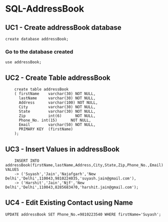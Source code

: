 # SQL-AddressBook 
## UC1 - Create addressBook database 
```create database addressBook;```

### Go to the database created
```use addressBook;```

## UC2 - Create Table addressBook
``` 
    create table addressBook
    ( firstName    varchar(30) NOT NULL,
      lastName     varchar(30) NOT NULL,
      Address      varchar(100) NOT NULL,
      City         varchar(30) NOT NULL,
      State        varchar(30) NOT NULL,
      Zip          int(6)      NOT NULL,
      Phone_No. int(15)      NOT NULL,
      Email        varchar(50) NOT NULL,
      PRIMARY KEY  (firstName)
    );
```
    
## UC3 - Insert Values in addressBook
```
    INSERT INTO addressBook(firstName,lastName,Address,City,State,Zip,Phone_No.,Email) VALUES
    -> ('Suyash','Jain','Najafgarh','New Delhi','Delhi',110043,9810224035,'suyash.jain@gmail.com'),
    -> ('Harshit','Jain','Njf','New Delhi','Delhi',110043,8285683470,'harshit.jain@gmail.com');        
```

## UC4 - Edit Existing Contact using Name
```UPDATE addressBook SET Phone_No.=9810223540 WHERE firstName='Suyash';```
